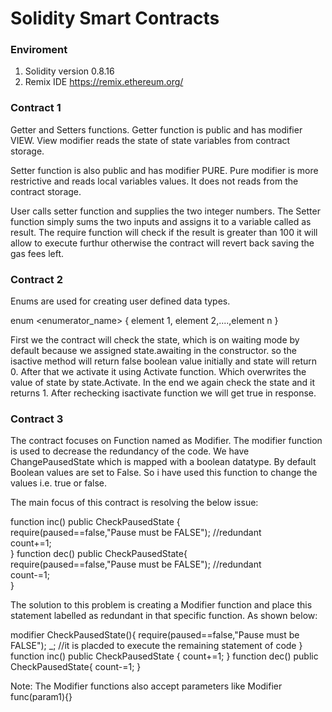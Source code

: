 # Solidity Smart Contracts

### Enviroment 
1. Solidity version 0.8.16
2. Remix IDE https://remix.ethereum.org/

### Contract 1

Getter and Setters functions.
Getter function is public and has modifier VIEW.
    View modifier reads the state of state variables from contract storage.
    
Setter function is also public and has modifier PURE.
    Pure modifier is more restrictive and reads local variables values. 
    It does not reads from the contract storage.

User calls setter function and supplies the two integer numbers. The Setter function simply sums the two inputs and assigns it to a variable called as result. The require function will check if the result is greater than 100 it will allow to execute furthur otherwise the contract will revert back saving the gas fees left.

### Contract 2

Enums are used for creating user defined data types. 

enum <enumerator_name> { 
            element 1, element 2,....,element n
} 

First we the contract will check the state, which is on waiting mode by default because we assigned state.awaiting in the constructor. so the isactive method will return false boolean value initially and state will return 0.
After that we activate it using Activate function. Which overwrites the value of state by state.Activate.
In the end we again check the state and it returns 1. After rechecking isactivate function we will get true in response. 

### Contract 3

The contract focuses on Function named as Modifier. The modifier function is used to decrease the redundancy of the code. We have ChangePausedState which is mapped with a boolean datatype. By default Boolean values are set to False. So i have used this function to change the values i.e. true or false.

The main focus of this contract is resolving the below issue:

function inc() public CheckPausedState {<br />
        require(paused==false,"Pause must be FALSE");  //redundant <br />
        count+=1;<br />
    }
    function dec() public CheckPausedState{<br />
        require(paused==false,"Pause must be FALSE"); //redundant <br />
        count-=1;<br />
    }
    
The solution to this problem is creating a Modifier function and place this statement labelled as redundant in that specific function. As shown below:
 
 modifier CheckPausedState(){
        require(paused==false,"Pause must be FALSE");
        _; //it is placded to execute the remaining statement of code
    }
    function inc() public CheckPausedState {
        count+=1;
    }
    function dec() public CheckPausedState{
        count-=1;
    }
    
 Note: The Modifier functions also accept parameters like Modifier func(param1){}
